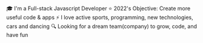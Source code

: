 🎓 I'm a Full-stack Javascript Developer
⭐ 2022's Objective: Create more useful code & apps 
⚡ I love active sports, programming, new technologies, cars and dancing
🔍 Looking for a dream team(company) to grow, code, and have fun
